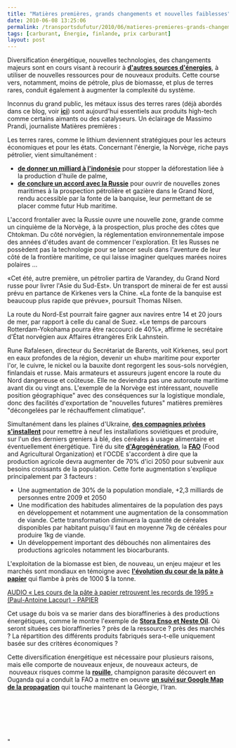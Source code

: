 ```yaml
---
title: "Matières premières, grands changements et nouvelles faiblesses"
date: 2010-06-08 13:25:06
permalink: /transportsdufutur/2010/06/matieres-premieres-grands-changements-et-nouvelles-faiblesses.html
tags: [carburant, Energie, finlande, prix carburant]
layout: post
---
```


<p>Diversification énergétique, nouvelles technologies, des changements majeurs sont en cours visant à recourir à <strong><a href="https://gabrielplassat.github.io/transportsdufutur/2010/03/les-energies.html" target="_blank">d'autres sources d'énergies</a></strong>, à utiliser de nouvelles ressources pour de nouveaux produits. Cette course vers, notamment, moins de pétrole, plus de biomasse, et plus de terres rares, conduit également à augmenter la complexité du système.</p> <p>Inconnus du grand public, les métaux issus des terres rares (déjà abordés dans ce blog, voir <strong><a href="https://gabrielplassat.github.io/transportsdufutur/2010/02/les-terres-rares-seront-elles-en-plus-volatiles-.html" target="_blank">ici</a></strong>) sont aujourd'hui essentiels aux produits high-tech comme certains aimants ou des catalyseurs. Un éclairage de Massimo Prandi, journaliste Matières premières : </p>   <!--more-->  <p>   <p>Les terres rares, comme le lithium deviennent stratégiques pour les acteurs économiques et pour les états. Concernant l'énergie, la Norvège, riche pays pétrolier, vient simultanément : <ul> <li> <div><strong><a href="http://indices.usinenouvelle.com/matieres-premieres-industrielles/moratoire-sur-l-autorisation-de-nouvelles-plantations-en-indonesie.3053?xtor=RSS-257&utm_source=feedburner&utm_medium=feed&utm_campaign=Feed%3A+indices-cotations+%28Indices+et+Cotations%2C+le+service+de+l%27Usine+Nouvelle%29&utm_content=Twitter" target="_blank">de donner un milliard à l'indonésie</a></strong> pour stopper la déforestation liée à la production d'huile de palme,</div></li> <li> <div><strong><a href="http://www.lefigaro.fr/matieres-premieres/2010/06/03/04012-20100603ARTFIG00794-ruee-vers-l-or-noir-de-l-ocean-arctique.php" target="_blank">de conclure un accord avec la Russie</a></strong> pour ouvrir de nouvelles zones maritimes à la prospection pétrolière et gazière dans le Grand Nord, rendu accessible par la fonte de la banquise, leur permettant de se placer comme futur Hub maritime.</div></li> </ul> <p dir="ltr">L'accord frontalier avec la Russie ouvre une nouvelle zone, grande comme un cinquième de la Norvège, à la prospection, plus proche des côtes que Chtokman. Du côté norvégien, la réglementation environnementale impose des années d'études avant de commencer l'exploration. Et les Russes ne possèdent pas la technologie pour se lancer seuls dans l'aventure de leur côté de la frontière maritime, ce qui laisse imaginer quelques marées noires polaires ...</p> <p dir="ltr">«Cet été, autre première, un pétrolier partira de Varandey, du Grand Nord russe pour livrer l'Asie du Sud-Est». Un transport de minerai de fer est aussi prévu en partance de Kirkenes vers la Chine. «La fonte de la banquise est beaucoup plus rapide que prévue», poursuit Thomas Nilsen. </p> <p dir="ltr">La route du Nord-Est pourrait faire gagner aux navires entre 14 et 20 jours de mer, par rapport à celle du canal de Suez. «Le temps de parcours Rotterdam-Yokohama pourra être raccourci de 40%», affirme le secrétaire d'État norvégien aux Affaires étrangères Erik Lahn­stein. </p> <p dir="ltr">Rune Rafalesen, directeur du Secrétariat de Barents, voit Kirkenes, seul port en eaux profondes de la région, devenir un «hub» maritime pour exporter l'or, le cuivre, le nickel ou la bauxite dont regorgent les sous-sols norvégien, finlandais et russe. Mais armateurs et assureurs jugent encore la route du Nord dangereuse et coûteuse. Elle ne deviendra pas une autoroute maritime avant dix ou vingt ans. L'exemple de la Norvège est intéressant, nouvelle position géographique" avec des conséquences sur la logistique mondiale, donc des facilités d'exportation de "nouvelles futures" matières premières "décongelées par le réchauffement climatique".</p> <p dir=""ltr"">Simultanément dans les plaines d'Ukraine, <strong><a href=""http://www.ouest-france.fr/actu/actuDet_-Ces-Francais-qui-vont-faire-leur-ble-en-Ukraine-_3637-1393867_actu.Htm"" target=""_blank"">des compagnies privées s'installent</a></strong> pour remettre à neuf les installations soviétiques et produire, sur l'un des derniers greniers à blé, des céréales à usage alimentaire et éventuellement énergétique. Tiré du site <strong><a href=""http://www.agrogeneration.com/index.php?option=com_content&view=article&id=3&Itemid=3&lang=fr"" target=""_blank"">d'Agrogénération</a></strong>, la <strong><a href=""ftp://ftp.fao.org/docrep/fao/meeting/018/k6021f.pdf"">FAO</a></strong> (Food and Agricultural Organization) et l'OCDE s'accordent à dire que la production agricole devra augmenter de 70% d'ici 2050 pour subvenir aux besoins croissants de la population. Cette forte augmentation s'explique principalement par 3 facteurs :</p> <ul> <li> <div>Une augmentation de 30% de la population mondiale, +2,3 milliards de personnes entre 2009 et 2050</div></li> <li> <div>Une modification des habitudes alimentaires de la population des pays en développement et notamment une augmentation de la consommation de viande. Cette transformation diminuera la quantité de céréales disponibles par habitant puisqu'il faut en moyenne 7kg de céréales pour produire 1kg de viande.</div></li> <li> <div>Un développement important des débouchés non alimentaires des productions agricoles notamment les biocarburants.</div></li> </ul> <p>L'exploitation de la biomasse est bien, de nouveau, un enjeu majeur et les marchés sont mondiaux en témoigne avec <strong><a href=""http://www.lesechos.fr/info/industrie/020575575892-audio-les-cours-de-la-pate-a-papier-retrouvent-les-records-de-1995-paul-antoine-lacour-.htm"" target=""_blank"">l'évolution du cour de la pâte à papier</a></strong> qui flambe à près de 1000 $ la tonne.</p> <p align=""justify"" class=""asset asset-audio at-xid-6a0120a66d2ad4970b0134838201cb970c""><a class=""inline-player"" href="https://gabrielplassat.github.io/transportsdufutur/wp-content/uploads/sites/6/files/audio--les-cours-de-la-pete-a-papier-retrouvent-les-records-de-1995--paul-antoine-lacour---papier.mp3"">AUDIO « Les cours de la pâte à papier retrouvent les records de 1995 » (Paul-Antoine Lacour) - PAPIER</a></p> <p>Cet usage du bois va se marier dans des bioraffineries à des productions énergétiques, comme le montre l'exemple de <strong><a href="https://gabrielplassat.github.io/transportsdufutur/2010/02/focus-sur-la-finlande.html"" target=""_blank"">Stora Enso et Neste Oil</a></strong>. Où seront situées ces bioraffineries ? près de la ressource ? près des marchés ? La répartition des différents produits fabriqués sera-t-elle uniquement basée sur des critères économiques ?</p> <p>Cette diversification énergétique est nécessaire pour plusieurs raisons, mais elle comporte de nouveaux enjeux, de nouveaux acteurs, de  nouveaux risques comme la <strong><a href=""http://www.lefigaro.fr/sciences-technologies/2010/05/27/01030-20100527ARTFIG00728-un-champignon-attaque-le-ble-en-afrique-du-sud.php"" target=""_blank"">rouille</a></strong>, champignon parasite découvert en Ouganda qui a conduit la FAO a mettre en oeuvre <strong><a href=""http://www.fao.org/agriculture/crops/rust/stem/stem-rustmapper/en/"" target=""_blank"">un suivi sur Google Map de la propagation</a></strong> qui touche maintenant la Géorgie, l'Iran. </p> <p><br /></p> <p><a href=""ftp://ftp.fao.org/docrep/fao/meeting/018/k6021f.pdf""></a> </p><br /> <p></p></p></p>"
